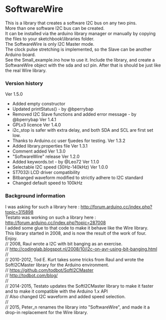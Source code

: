 # SoftwareWire
This is a library that creates a software I2C bus on any two pins.  
More than one software I2C bus can be created.  
It can be installed via the arduino library manager or manually by copying the files to your sketchbook\libraries folder.  
The SoftwareWire is only I2C Master mode.  
The clock pulse stretching is implemented, so the Slave can be another Arduino board.  
See the Small_example.ino how to use it. Include the library, and create a SoftwareWire object with the sda and scl pin.   After that is should be just like the real Wire library.  

### Version history
Ver 1.5.0 
- Added empty constructor
- Updated printStatus() - by @bperrybap
- Removed I2C Slave functions and added error message - by @bperrybap
Ver 1.4.1
- GPLv3 licence
Ver 1.4.0
- i2c_stop is safer with extra delay, and both SDA and SCL are first set low.
- Thanks to Arduino.cc user fjuedes for testing.
Ver 1.3.2
- Added library.properties file
Ver 1.3.1
- Comment added
Ver 1.3.0
- "SoftwareWire" release
Ver 1.2.0
- Added keywords.txt - by @Leo72
Ver 1.1.0
- Selectable I2C speed (30Hz-140kHz)
Ver 1.0.0
- ST7032i LCD driver compatibility
- Bitbanged waveform modified to strictly adhere to I2C standard
- Changed default speed to 100kHz

### Background information
I was asking for such a library here : http://forum.arduino.cc/index.php?topic=315898  
Testato was working on such a library here : http://forum.arduino.cc/index.php?topic=287008  
I added some glue to that code to make it behave like the Wire library.  
This library started in 2008, and is now the result of the work of four.  
Enjoy.  
// 2008, Raul wrote a I2C with bit banging as an exercise.  
// http://codinglab.blogspot.nl/2008/10/i2c-on-avr-using-bit-banging.html  
//  
// 2010-2012, Tod E. Kurt takes some tricks from Raul and wrote the SoftI2CMaster library for the Arduino environment.  
// https://github.com/todbot/SoftI2CMaster  
// http://todbot.com/blog/  
//  
// 2014-2015, Testato updates the SoftI2CMaster library to make it faster and to make it compatible with the Arduino 1.x API  
// Also changed I2C waveform and added speed selection.  
//  
// 2015, Peter_n renames the library into "SoftwareWire", and made it a drop-in replacement for the Wire library.  
